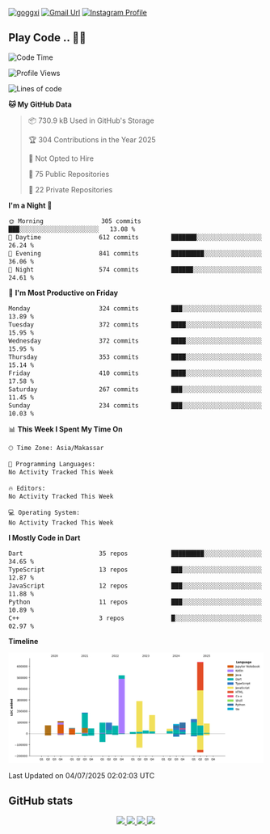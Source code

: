 [![goggxi](https://img.shields.io/badge/Portofolio-Goggxi-orange)](https://goggxi.github.io)
[![Gmail Url](https://img.shields.io/twitter/url?label=Goggxi@gmail.com&logo=gmail&style=social&url=http%3A%2F%2Fmailto%3Acontact.Goggxi@gmail.com)](mailto:Goggxi@gmail.com) [![Instagram Profile](https://img.shields.io/twitter/url?label=moh_rifkan&logo=instagram&style=social&url=https://www.instagram.com/moh_rifkan/)](https://www.instagram.com/moh_rifkan/)

## Play Code .. 💬🚀

<!-- [![Moh Rifkan GitHub stats](https://github-readme-stats.vercel.app/api?username=goggxi&count_private=true&show_icons=true&theme=dracula&custom_title=Goggxi%20Statistic%20🚀)](https://github.com/goggxi/goggxi)

[![Top Langs](https://github-readme-stats.vercel.app/api/top-langs/?username=goggxi&langs_count=8&layout=compact&show_icons=true&theme=dracula)](https://github.com/goggxi/goggxi) -->

<!--START_SECTION:waka-->
![Code Time](http://img.shields.io/badge/Code%20Time-4%2C369%20hrs%2016%20mins-blue)

![Profile Views](http://img.shields.io/badge/Profile%20Views-0-blue)

![Lines of code](https://img.shields.io/badge/From%20Hello%20World%20I%27ve%20Written-2.8%20million%20lines%20of%20code-blue)

**🐱 My GitHub Data** 

> 📦 730.9 kB Used in GitHub's Storage 
 > 
> 🏆 304 Contributions in the Year 2025
 > 
> 🚫 Not Opted to Hire
 > 
> 📜 75 Public Repositories 
 > 
> 🔑 22 Private Repositories 
 > 
**I'm a Night 🦉** 

```text
🌞 Morning                305 commits         ███░░░░░░░░░░░░░░░░░░░░░░   13.08 % 
🌆 Daytime                612 commits         ███████░░░░░░░░░░░░░░░░░░   26.24 % 
🌃 Evening                841 commits         █████████░░░░░░░░░░░░░░░░   36.06 % 
🌙 Night                  574 commits         ██████░░░░░░░░░░░░░░░░░░░   24.61 % 
```
📅 **I'm Most Productive on Friday** 

```text
Monday                   324 commits         ███░░░░░░░░░░░░░░░░░░░░░░   13.89 % 
Tuesday                  372 commits         ████░░░░░░░░░░░░░░░░░░░░░   15.95 % 
Wednesday                372 commits         ████░░░░░░░░░░░░░░░░░░░░░   15.95 % 
Thursday                 353 commits         ████░░░░░░░░░░░░░░░░░░░░░   15.14 % 
Friday                   410 commits         ████░░░░░░░░░░░░░░░░░░░░░   17.58 % 
Saturday                 267 commits         ███░░░░░░░░░░░░░░░░░░░░░░   11.45 % 
Sunday                   234 commits         ███░░░░░░░░░░░░░░░░░░░░░░   10.03 % 
```


📊 **This Week I Spent My Time On** 

```text
🕑︎ Time Zone: Asia/Makassar

💬 Programming Languages: 
No Activity Tracked This Week

🔥 Editors: 
No Activity Tracked This Week

💻 Operating System: 
No Activity Tracked This Week
```

**I Mostly Code in Dart** 

```text
Dart                     35 repos            █████████░░░░░░░░░░░░░░░░   34.65 % 
TypeScript               13 repos            ███░░░░░░░░░░░░░░░░░░░░░░   12.87 % 
JavaScript               12 repos            ███░░░░░░░░░░░░░░░░░░░░░░   11.88 % 
Python                   11 repos            ███░░░░░░░░░░░░░░░░░░░░░░   10.89 % 
C++                      3 repos             █░░░░░░░░░░░░░░░░░░░░░░░░   02.97 % 
```



**Timeline**

![Lines of Code chart](https://raw.githubusercontent.com/Goggxi/Goggxi/main/assets/bar_graph.png)


 Last Updated on 04/07/2025 02:02:03 UTC
<!--END_SECTION:waka-->

## GitHub stats

<p align="center">
  <a href="https://github.com/goggxi">
    <img src="http://github-profile-summary-cards.vercel.app/api/cards/profile-details?username=goggxi&theme=transparent" />
  </a>
  <a href="https://github.com/goggxi">
    <img src="https://github-readme-streak-stats.herokuapp.com/?user=goggxi&hide_border=true&card_width=338&theme=transparent" />
  </a>
  <a href="https://github.com/goggxi">
    <img src="http://github-profile-summary-cards.vercel.app/api/cards/stats?username=goggxi&theme=transparent" />
  </a>
  <a href="https://github.com/goggxi">
    <img src="https://github-readme-stats.vercel.app/api/top-langs/?username=goggxi&langs_count=10&exclude_repo=&hide=c,makefile,html,css,sass,nix,nunjucks,tsql,dockerfile,shell&card_width=699&hide_border=true&theme=transparent" />
  </a>
  <!-- <br/>
  <a href="https://github.com/goggxi">
    <img src="https://komarev.com/ghpvc/?username=goggxi&color=blue&style=flat" />
  </a> -->
</p>
